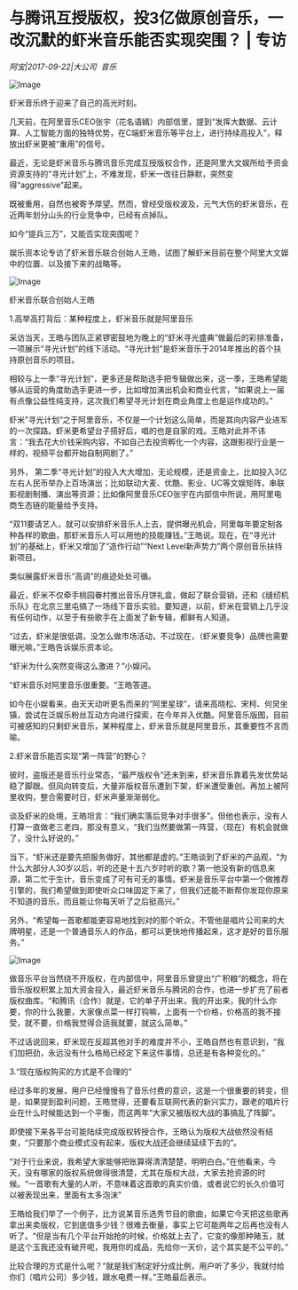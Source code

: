 # 与腾讯互授版权，投3亿做原创音乐，一改沉默的虾米音乐能否实现突围？ | 专访

*阿宝|2017-09-22|大公司 
                                                音乐*

![Image](http://p1.pstatp.com/large/3c6b0004fbbdc3aa83ce)

虾米音乐终于迎来了自己的高光时刻。

几天前，在阿里音乐CEO张宇（花名语嫣）内部信里，提到“发挥大数据、云计算、人工智能方面的独特优势，在C端虾米音乐等平台上，进行持续高投入”，释放出虾米更被“重用”的信号。

最近，无论是虾米音乐与腾讯音乐完成互授版权合作，还是阿里大文娱所给予资金资源支持的“寻光计划”上，不难发现，虾米一改往日静默，突然变得“aggressive”起来。

既被重用，自然也被寄予厚望。然而，曾经受版权波及，元气大伤的虾米音乐，在近两年划分山头的行业竞争中，已经有点掉队。

如今“提兵三万”，又能否实现突围呢？

娱乐资本论专访了虾米音乐联合创始人王皓，试图了解虾米目前在整个阿里大文娱中的位置、以及接下来的战略等。

![Image](http://p3.pstatp.com/large/3c6a0004d61208489662)

虾米音乐联合创始人王皓

1.高举高打背后：某种程度上，虾米音乐就是阿里音乐

采访当天，王皓与团队正紧锣密鼓地为晚上的“虾米寻光盛典”做最后的彩排准备，一项展示“寻光计划”的线下活动。“寻光计划”是虾米音乐于2014年推出的首个扶持原创音乐的项目。

相较与上一季“寻光计划”，更多还是帮助选手把专辑做出来，这一季，王皓希望能够从运营的角度助选手更进一步，比如增加演出机会和商业代言，“如果说上一届有点像公益性纯支持，这次我们希望寻光计划在商业角度上也是运作成功的。”

虾米”寻光计划“之于阿里音乐，不仅是一个计划这么简单，而是其向内容产业进军的一次探路。虾米更希望台子搭好后，唱的也是自家的戏。王皓对此并不讳言：“我去花大价钱采购内容，不如自己去投资孵化一个内容，这跟影视行业是一样的，视频平台都开始自制网剧了。”

另外， 第二季“寻光计划”的投入大大增加，无论规模，还是资金上，比如投入3亿左右人民币举办上百场演出；比如联动大麦、优酷、影业、UC等文娱矩阵，串联影视剧制播、演出等资源；比如像阿里音乐CEO张宇在内部信中所说，用阿里电商生态链的能量给予支持。

“双11要请艺人，就可以安排虾米音乐人上去，提供曝光机会，阿里每年要定制各种各样的歌曲，那虾米音乐人可以用他的技能赚钱。”王皓说。现在，在“寻光计划”的基础上，虾米又增加了“造作行动”“Next Level新声势力”两个原创音乐扶持新项目。

类似展露虾米音乐“高调”的痕迹处处可循。

最近，虾米不仅牵手桃园眷村推出音乐月饼礼盒，做起了联合营销，还和《缝纫机乐队》在北京三里屯搞了一场线下音乐实验。要知道，以前，虾米在营销上几乎没有任何动作，以至于有些歌手在上面发了新专辑，都鲜有人知道。

“过去，虾米是很低调，没怎么做市场活动，不过现在，（虾米要竞争）品牌也需要曝光嘛，”王皓告诉娱乐资本论。

“虾米为什么突然变得这么激进？”小娱问。

“虾米音乐对阿里音乐很重要。“王皓答道。

如今在小娱看来，由天天动听更名而来的“阿里星球”，请来高晓松、宋柯、何炅坐镇，尝试在泛娱乐粉丝互动方向进行探索，在今年并入优酷。阿里音乐版图，目前可被感知的只剩虾米音乐，某种程度上，虾米音乐就是阿里音乐，其重要性不言而喻。

2.虾米音乐能否实现“第一阵营”的野心？

彼时，盗版还是音乐行业常态，“最严版权令”还未到来，虾米音乐靠着先发优势站稳了脚跟。但风向转变后，大量非版权音乐遭到下架，虾米遭受重创。再加上被阿里收购，整合需要时日，虾米声量渐渐弱化。

谈及虾米的处境，王皓坦言：“我们确实落后竞争对手很多”。但他也表示，没有人打算一直做老三老四，那没有意义，“我们当然要做第一阵营，（现在）有机会就做了，没什么好说的。”

当下，“虾米还是要先把服务做好，其他都是虚的。”王皓谈到了虾米的产品观，“为什么大部分人30岁以后，听的还是十五六岁时听的歌？第一他没有新的信息来源，第二忙于生计，音乐变成了可有可无的事情。虾米是音乐平台中第一个做推荐引擎的，我们希望做到即使听众口味固定下来了，但我们还能不断帮你发现你原来不知道的音乐，而且能让你每天听了之后挺高兴。”

另外，“希望每一首歌都能更容易地找到对的那个听众，不管他是唱片公司来的大牌明星，还是一个普通音乐人的作品，都可以更快地传播起来，这才是好的音乐服务。”

![Image](http://p1.pstatp.com/large/3c6b0004fbbfc860433f)

做音乐平台当然绕不开版权，在内部信中，阿里音乐曾提出“广积粮”的概念，将在音乐版权积累上加大资金投入，最近虾米音乐与腾讯的合作，也进一步扩充了前者版权曲库。“和腾讯（合作）就是，它的单子开出来，我的开出来，我的什么你要，你的什么我要，大家像点菜一样打钩嘛，上面有一个价格，价格高的我不接受，就不要，价格我觉得合适我就要，就这么简单。”

不过话说回来，虾米现在反超其他对手的难度并不小，王皓自然也有意识到，“我们加把劲，永远没有什么格局已经定下来这件事情，总还是有各种变化的。”

3.“现在版权购买的方式是不合理的”

经过多年的发展，用户已经慢慢有了音乐付费的意识，这是一个很重要的转变，但是，如果提到盈利问题，王皓觉得，还要看互联网代表的新兴实力，跟老的唱片行业在什么时候能达到一个平衡，而这两年“大家又被版权大战的事搞乱了阵脚”。

即使接下来各平台可能陆续完成版权转授合作，王皓认为版权大战依然没有结束，“只要那个商业模式没有起来，版权大战还会继续延续下去的”。

“对于行业来说，我希望大家能够把账算得清清楚楚，明明白白。”在他看来，今天，没有哪家的版权系统做得很清楚，尤其在版权大战，大家去抢资源的时候。“一首歌有大量的人听，不意味着这首歌的真实价值，或者说它的长久价值可以被表现出来，里面有太多泡沫”

王皓给我们举了一个例子，比方说某音乐选秀节目的歌曲，如果它今天把这些歌再拿出来卖版权，它到底值多少钱？很难去衡量，事实上它可能两年之后再也没有人听了。“但是当有几个平台开始抢的时候，价格就上去了，它变的像那种赌玉，就是这个玉我还没有破开呢，我用你的成品，先给你一天价，这个其实是不公平的。”

比较合理的方式是什么呢？“就是我们制定好分成比例，用户听了多少，我就付给你们（唱片公司）多少钱，跟水电费一样。”王皓最后表示。

